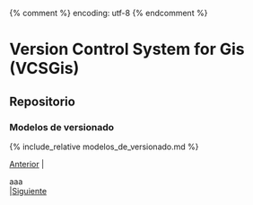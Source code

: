 {% comment %} encoding: utf-8 {% endcomment %}

# Version Control System for Gis (VCSGis)

## Repositorio

### Modelos de versionado

{% include_relative modelos_de_versionado.md %}
 
[Anterior](introduccion_t.md) |<div width="100%">aaa</div>|[Siguiente](bloquear_modificar_bloquear_t.md)
